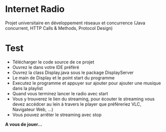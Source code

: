 # Internet Radio
Projet universitaire en développement réseaux et concurrence (Java concurrent, HTTP Calls & Methods, Protocol Design)
# Test
<ul>
  <li>Télécharger le code source de ce projet</li>
  <li>Ouvrez le dans votre IDE préféré</li>
  <li>Ouvrez la class Display.java sous le package DisplayServer</li>
  <li>Le main de Display et le point start du programme</li>
  <li>Executez le programme et appuyer sur ajouter pour ajouter une musique dans la playlist</li>
  <li>Quand vous terminez lancer le radio avec start</li>
  <li>Vous y trouverez le lien du streaming, pour écouter le streaming vous devez accédcer au lein à travers le player que préféreriez VLC, Navigateur Web, ...)</li>
  <li>Vous pouvez arrêter le streaming avec stop</li>
</ul>
<b>A vous de jouer...</b>

